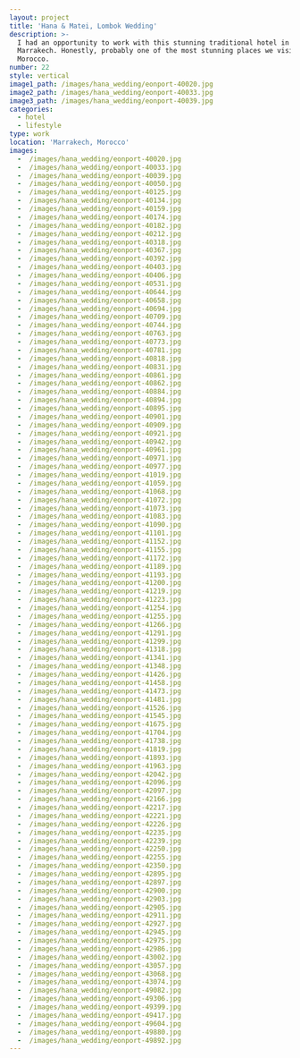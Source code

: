 ```yaml
---
layout: project
title: 'Hana & Matei, Lombok Wedding'
description: >-
  I had an opportunity to work with this stunning traditional hotel in
  Marrakech. Honestly, probably one of the most stunning places we visited in
  Morocco.
number: 22
style: vertical
image1_path: /images/hana_wedding/eonport-40020.jpg
image2_path: /images/hana_wedding/eonport-40033.jpg
image3_path: /images/hana_wedding/eonport-40039.jpg
categories:
  - hotel
  - lifestyle
type: work
location: 'Marrakech, Morocco'
images:
  -  /images/hana_wedding/eonport-40020.jpg
  -  /images/hana_wedding/eonport-40033.jpg
  -  /images/hana_wedding/eonport-40039.jpg
  -  /images/hana_wedding/eonport-40050.jpg
  -  /images/hana_wedding/eonport-40125.jpg
  -  /images/hana_wedding/eonport-40134.jpg
  -  /images/hana_wedding/eonport-40159.jpg
  -  /images/hana_wedding/eonport-40174.jpg
  -  /images/hana_wedding/eonport-40182.jpg
  -  /images/hana_wedding/eonport-40212.jpg
  -  /images/hana_wedding/eonport-40318.jpg
  -  /images/hana_wedding/eonport-40367.jpg
  -  /images/hana_wedding/eonport-40392.jpg
  -  /images/hana_wedding/eonport-40403.jpg
  -  /images/hana_wedding/eonport-40406.jpg
  -  /images/hana_wedding/eonport-40531.jpg
  -  /images/hana_wedding/eonport-40644.jpg
  -  /images/hana_wedding/eonport-40658.jpg
  -  /images/hana_wedding/eonport-40694.jpg
  -  /images/hana_wedding/eonport-40709.jpg
  -  /images/hana_wedding/eonport-40744.jpg
  -  /images/hana_wedding/eonport-40763.jpg
  -  /images/hana_wedding/eonport-40773.jpg
  -  /images/hana_wedding/eonport-40781.jpg
  -  /images/hana_wedding/eonport-40818.jpg
  -  /images/hana_wedding/eonport-40831.jpg
  -  /images/hana_wedding/eonport-40861.jpg
  -  /images/hana_wedding/eonport-40862.jpg
  -  /images/hana_wedding/eonport-40884.jpg
  -  /images/hana_wedding/eonport-40894.jpg
  -  /images/hana_wedding/eonport-40895.jpg
  -  /images/hana_wedding/eonport-40901.jpg
  -  /images/hana_wedding/eonport-40909.jpg
  -  /images/hana_wedding/eonport-40921.jpg
  -  /images/hana_wedding/eonport-40942.jpg
  -  /images/hana_wedding/eonport-40961.jpg
  -  /images/hana_wedding/eonport-40971.jpg
  -  /images/hana_wedding/eonport-40977.jpg
  -  /images/hana_wedding/eonport-41019.jpg
  -  /images/hana_wedding/eonport-41059.jpg
  -  /images/hana_wedding/eonport-41068.jpg
  -  /images/hana_wedding/eonport-41072.jpg
  -  /images/hana_wedding/eonport-41073.jpg
  -  /images/hana_wedding/eonport-41083.jpg
  -  /images/hana_wedding/eonport-41090.jpg
  -  /images/hana_wedding/eonport-41101.jpg
  -  /images/hana_wedding/eonport-41152.jpg
  -  /images/hana_wedding/eonport-41155.jpg
  -  /images/hana_wedding/eonport-41172.jpg
  -  /images/hana_wedding/eonport-41189.jpg
  -  /images/hana_wedding/eonport-41193.jpg
  -  /images/hana_wedding/eonport-41200.jpg
  -  /images/hana_wedding/eonport-41219.jpg
  -  /images/hana_wedding/eonport-41223.jpg
  -  /images/hana_wedding/eonport-41254.jpg
  -  /images/hana_wedding/eonport-41255.jpg
  -  /images/hana_wedding/eonport-41266.jpg
  -  /images/hana_wedding/eonport-41291.jpg
  -  /images/hana_wedding/eonport-41299.jpg
  -  /images/hana_wedding/eonport-41318.jpg
  -  /images/hana_wedding/eonport-41341.jpg
  -  /images/hana_wedding/eonport-41348.jpg
  -  /images/hana_wedding/eonport-41426.jpg
  -  /images/hana_wedding/eonport-41458.jpg
  -  /images/hana_wedding/eonport-41473.jpg
  -  /images/hana_wedding/eonport-41481.jpg
  -  /images/hana_wedding/eonport-41526.jpg
  -  /images/hana_wedding/eonport-41545.jpg
  -  /images/hana_wedding/eonport-41675.jpg
  -  /images/hana_wedding/eonport-41704.jpg
  -  /images/hana_wedding/eonport-41738.jpg
  -  /images/hana_wedding/eonport-41819.jpg
  -  /images/hana_wedding/eonport-41893.jpg
  -  /images/hana_wedding/eonport-41963.jpg
  -  /images/hana_wedding/eonport-42042.jpg
  -  /images/hana_wedding/eonport-42096.jpg
  -  /images/hana_wedding/eonport-42097.jpg
  -  /images/hana_wedding/eonport-42166.jpg
  -  /images/hana_wedding/eonport-42217.jpg
  -  /images/hana_wedding/eonport-42221.jpg
  -  /images/hana_wedding/eonport-42226.jpg
  -  /images/hana_wedding/eonport-42235.jpg
  -  /images/hana_wedding/eonport-42239.jpg
  -  /images/hana_wedding/eonport-42250.jpg
  -  /images/hana_wedding/eonport-42255.jpg
  -  /images/hana_wedding/eonport-42350.jpg
  -  /images/hana_wedding/eonport-42895.jpg
  -  /images/hana_wedding/eonport-42897.jpg
  -  /images/hana_wedding/eonport-42900.jpg
  -  /images/hana_wedding/eonport-42903.jpg
  -  /images/hana_wedding/eonport-42905.jpg
  -  /images/hana_wedding/eonport-42911.jpg
  -  /images/hana_wedding/eonport-42927.jpg
  -  /images/hana_wedding/eonport-42945.jpg
  -  /images/hana_wedding/eonport-42975.jpg
  -  /images/hana_wedding/eonport-42986.jpg
  -  /images/hana_wedding/eonport-43002.jpg
  -  /images/hana_wedding/eonport-43057.jpg
  -  /images/hana_wedding/eonport-43068.jpg
  -  /images/hana_wedding/eonport-43074.jpg
  -  /images/hana_wedding/eonport-49082.jpg
  -  /images/hana_wedding/eonport-49306.jpg
  -  /images/hana_wedding/eonport-49399.jpg
  -  /images/hana_wedding/eonport-49417.jpg
  -  /images/hana_wedding/eonport-49604.jpg
  -  /images/hana_wedding/eonport-49880.jpg
  -  /images/hana_wedding/eonport-49892.jpg
---
```

